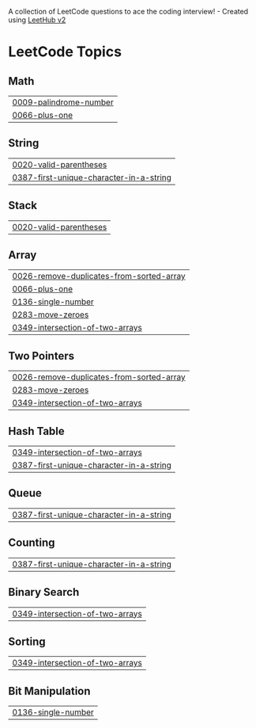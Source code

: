A collection of LeetCode questions to ace the coding interview! - Created using [LeetHub v2](https://github.com/arunbhardwaj/LeetHub-2.0)
<!---LeetCode Topics Start-->
# LeetCode Topics
## Math
|  |
| ------- |
| [0009-palindrome-number](https://github.com/fasluolassery/leet-code/tree/master/0009-palindrome-number) |
| [0066-plus-one](https://github.com/fasluolassery/leet-code/tree/master/0066-plus-one) |
## String
|  |
| ------- |
| [0020-valid-parentheses](https://github.com/fasluolassery/leet-code/tree/master/0020-valid-parentheses) |
| [0387-first-unique-character-in-a-string](https://github.com/fasluolassery/leet-code/tree/master/0387-first-unique-character-in-a-string) |
## Stack
|  |
| ------- |
| [0020-valid-parentheses](https://github.com/fasluolassery/leet-code/tree/master/0020-valid-parentheses) |
## Array
|  |
| ------- |
| [0026-remove-duplicates-from-sorted-array](https://github.com/fasluolassery/leet-code/tree/master/0026-remove-duplicates-from-sorted-array) |
| [0066-plus-one](https://github.com/fasluolassery/leet-code/tree/master/0066-plus-one) |
| [0136-single-number](https://github.com/fasluolassery/leet-code/tree/master/0136-single-number) |
| [0283-move-zeroes](https://github.com/fasluolassery/leet-code/tree/master/0283-move-zeroes) |
| [0349-intersection-of-two-arrays](https://github.com/fasluolassery/leet-code/tree/master/0349-intersection-of-two-arrays) |
## Two Pointers
|  |
| ------- |
| [0026-remove-duplicates-from-sorted-array](https://github.com/fasluolassery/leet-code/tree/master/0026-remove-duplicates-from-sorted-array) |
| [0283-move-zeroes](https://github.com/fasluolassery/leet-code/tree/master/0283-move-zeroes) |
| [0349-intersection-of-two-arrays](https://github.com/fasluolassery/leet-code/tree/master/0349-intersection-of-two-arrays) |
## Hash Table
|  |
| ------- |
| [0349-intersection-of-two-arrays](https://github.com/fasluolassery/leet-code/tree/master/0349-intersection-of-two-arrays) |
| [0387-first-unique-character-in-a-string](https://github.com/fasluolassery/leet-code/tree/master/0387-first-unique-character-in-a-string) |
## Queue
|  |
| ------- |
| [0387-first-unique-character-in-a-string](https://github.com/fasluolassery/leet-code/tree/master/0387-first-unique-character-in-a-string) |
## Counting
|  |
| ------- |
| [0387-first-unique-character-in-a-string](https://github.com/fasluolassery/leet-code/tree/master/0387-first-unique-character-in-a-string) |
## Binary Search
|  |
| ------- |
| [0349-intersection-of-two-arrays](https://github.com/fasluolassery/leet-code/tree/master/0349-intersection-of-two-arrays) |
## Sorting
|  |
| ------- |
| [0349-intersection-of-two-arrays](https://github.com/fasluolassery/leet-code/tree/master/0349-intersection-of-two-arrays) |
## Bit Manipulation
|  |
| ------- |
| [0136-single-number](https://github.com/fasluolassery/leet-code/tree/master/0136-single-number) |
<!---LeetCode Topics End-->